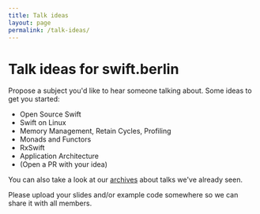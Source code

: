 ```yaml
---
title: Talk ideas
layout: page
permalink: /talk-ideas/
---
```


# Talk ideas for swift.berlin

Propose a subject you'd like to hear someone talking about. Some ideas to get you started:

- Open Source Swift
- Swift on Linux
- Memory Management, Retain Cycles, Profiling
- Monads and Functors
- RxSwift
- Application Architecture
- <Your idea here> (Open a PR with your idea)

You can also take a look at our [archives](/archive) about talks we've already seen.

Please upload your slides and/or example code somewhere so we can share it with all members.
